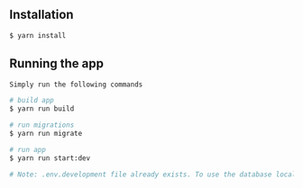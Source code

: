 ## Installation

```bash
$ yarn install 
```

## Running the app

```bash
Simply run the following commands 

# build app
$ yarn run build

# run migrations
$ yarn run migrate

# run app
$ yarn run start:dev

# Note: .env.development file already exists. To use the database locally, you need to substitute the necessary values ​​in /config/config.json and .env.development files

```

